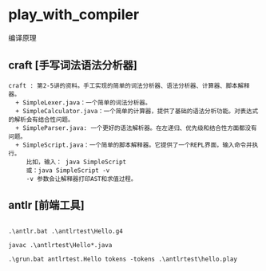 # play_with_compiler
编译原理

## craft [手写词法语法分析器] 

```
craft : 第2-5讲的资料。手工实现的简单的词法分析器、语法分析器、计算器、脚本解释器。
  + SimpleLexer.java：一个简单的词法分析器。
  + SimpleCalculator.java：一个简单的计算器，提供了基础的语法分析功能。对表达式的解析会有结合性问题。
  + SimpleParser.java: 一个更好的语法解析器。在左递归、优先级和结合性方面都没有问题。
  + SimpleScript.java：一个简单的脚本解释器。它提供了一个REPL界面，输入命令并执行。   
     比如，输入： java SimpleScript  
     或：java SimpleScript -v  
     -v 参数会让解释器打印AST和求值过程。 
```

## antlr [前端工具] 

```

.\antlr.bat .\antlrtest\Hello.g4

javac .\antlrtest\Hello*.java

.\grun.bat antlrtest.Hello tokens -tokens .\antlrtest\hello.play

```
